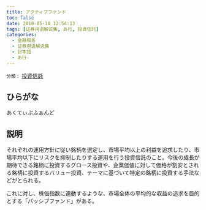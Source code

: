 ```yaml
---
title: アクティブファンド
toc: false
date: 2018-05-18 12:54:13
tags: [证券用语解说集, あ行, 投資信託]
categories:
  - 金融服务
  - 证券用语解说集
  - 日本語
  - あ行
---
```


`分類：` [投資信託](/tags/投資信託/)

## ひらがな

あくてぃぶふぁんど

## 説明

それぞれの運用方針に従い銘柄を選定し、市場平均以上の利益を追求したり、市場平均以下にリスクを抑制したりする運用を行う投資信託のこと。今後の成長が期待できる銘柄に投資するグロース投資や、企業価値に対して価格が割安とされる銘柄に投資するバリュー投資、テーマに基づいて特定の銘柄に投資する手法などがとられる。

これに対し、株価指数に連動するような、市場全体の平均的な収益の追求を目的とする「パッシブファンド」がある。
